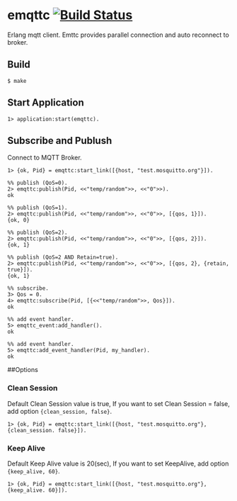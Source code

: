# emqttc   [![Build Status](https://travis-ci.org/hiroeorz/emqttc.svg?branch=master)](https://travis-ci.org/hiroeorz/emqttc)

Erlang mqtt client.
Emttc provides parallel connection and auto reconnect to broker.

## Build

```
$ make
```

## Start Application

```erl-sh
1> application:start(emqttc).
```

## Subscribe and Publush

Connect to MQTT Broker.

```erl-sh
1> {ok, Pid} = emqttc:start_link([{host, "test.mosquitto.org"}]).

%% publish (QoS=0).
2> emqttc:publish(Pid, <<"temp/random">>, <<"0">>).
ok

%% publish (QoS=1).
2> emqttc:publish(Pid, <<"temp/random">>, <<"0">>, [{qos, 1}]).
{ok, 0}

%% publish (QoS=2).
2> emqttc:publish(Pid, <<"temp/random">>, <<"0">>, [{qos, 2}]).
{ok, 1}

%% publish (QoS=2 AND Retain=true).
2> emqttc:publish(Pid, <<"temp/random">>, <<"0">>, [{qos, 2}, {retain, true}]).
{ok, 1}

%% subscribe.
3> Qos = 0.
4> emqttc:subscribe(Pid, [{<<"temp/random">>, Qos}]).
ok

%% add event handler.
5> emqttc_event:add_handler().
ok

%% add event handler.
5> emqttc:add_event_handler(Pid, my_handler).
ok

```

##Options

### Clean Session

Default Clean Session value is true, If you want to set Clean Session = false, add option <code>{clean_session, false}</code>.

```erl-sh
1> {ok, Pid} = emqttc:start_link([{host, "test.mosquitto.org"}, {clean_session. false}]).
```

### Keep Alive

Default Keep Alive value is 20(sec), If you want to set KeepAlive, add option <code>{keep_alive, 60}</code>.

```erl-sh
1> {ok, Pid} = emqttc:start_link([{host, "test.mosquitto.org"}, {keep_alive. 60}]).
```
